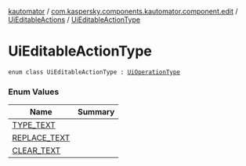 [kautomator](../../../index.md) / [com.kaspersky.components.kautomator.component.edit](../../index.md) / [UiEditableActions](../index.md) / [UiEditableActionType](./index.md)

# UiEditableActionType

`enum class UiEditableActionType : `[`UiOperationType`](../../../com.kaspersky.components.kautomator.intercept.operation/-ui-operation-type/index.md)

### Enum Values

| Name | Summary |
|---|---|
| [TYPE_TEXT](-t-y-p-e_-t-e-x-t.md) |  |
| [REPLACE_TEXT](-r-e-p-l-a-c-e_-t-e-x-t.md) |  |
| [CLEAR_TEXT](-c-l-e-a-r_-t-e-x-t.md) |  |
